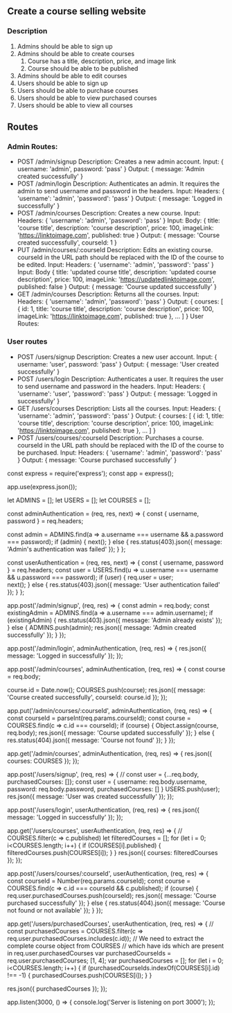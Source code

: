 ## Create a course selling website

### Description
1. Admins should be able to sign up
2. Admins should be able to create courses
   1. Course has a title, description, price, and image link
   2. Course should be able to be published
3. Admins should be able to edit courses
4. Users should be able to sign up
5. Users should be able to purchase courses
6. Users should be able to view purchased courses
7. Users should be able to view all courses

## Routes
### Admin Routes:
 - POST /admin/signup
   Description: Creates a new admin account.
   Input: { username: 'admin', password: 'pass' }
   Output: { message: 'Admin created successfully' }
 - POST /admin/login
   Description: Authenticates an admin. It requires the admin to send username and password in the headers.
   Input: Headers: { 'username': 'admin', 'password': 'pass' }
   Output: { message: 'Logged in successfully' }
 - POST /admin/courses
   Description: Creates a new course.
   Input: Headers: { 'username': 'admin', 'password': 'pass' }
   Input: Body: { title: 'course title', description: 'course description', price: 100, imageLink: 'https://linktoimage.com', published: true }
   Output: { message: 'Course created successfully', courseId: 1 }
 - PUT /admin/courses/:courseId
   Description: Edits an existing course. courseId in the URL path should be replaced with the ID of the course to be edited.
   Input: Headers: { 'username': 'admin', 'password': 'pass' }
   Input: Body { title: 'updated course title', description: 'updated course description', price: 100, imageLink: 'https://updatedlinktoimage.com', published: false }
   Output: { message: 'Course updated successfully' }
 - GET /admin/courses
   Description: Returns all the courses.
   Input: Headers: { 'username': 'admin', 'password': 'pass' }
   Output: { courses: [ { id: 1, title: 'course title', description: 'course description', price: 100, imageLink: 'https://linktoimage.com', published: true }, ... ] }
   User Routes:

### User routes
 - POST /users/signup
   Description: Creates a new user account.
   Input: { username: 'user', password: 'pass' }
   Output: { message: 'User created successfully' } 
 - POST /users/login
   Description: Authenticates a user. It requires the user to send username and password in the headers.
   Input: Headers: { 'username': 'user', 'password': 'pass' }
   Output: { message: 'Logged in successfully' }
 - GET /users/courses
   Description: Lists all the courses.
   Input: Headers: { 'username': 'admin', 'password': 'pass' }
   Output: { courses: [ { id: 1, title: 'course title', description: 'course description', price: 100, imageLink: 'https://linktoimage.com', published: true }, ... ] }
 - POST /users/courses/:courseId
   Description: Purchases a course. courseId in the URL path should be replaced with the ID of the course to be purchased.
   Input: Headers: { 'username': 'admin', 'password': 'pass' }
   Output: { message: 'Course purchased successfully' }

const express = require('express');
const app = express();

app.use(express.json());

let ADMINS = [];
let USERS = [];
let COURSES = [];

const adminAuthentication = (req, res, next) => {
  const { username, password } = req.headers;

  const admin = ADMINS.find(a => a.username === username && a.password === password);
  if (admin) {
    next();
  } else {
    res.status(403).json({ message: 'Admin's authentication was failed' });
  }
};

const userAuthentication = (req, res, next) => {
  const { username, password } = req.headers;
  const user = USERS.find(u => u.username === username && u.password === password);
  if (user) {
    req.user = user;  
    next();
  } else {
    res.status(403).json({ message: 'User authentication failed' });
  }
};

app.post('/admin/signup', (req, res) => {
  const admin = req.body;
  const existingAdmin = ADMINS.find(a => a.username === admin.username);
  if (existingAdmin) {
    res.status(403).json({ message: 'Admin already exists' });
  } else {
    ADMINS.push(admin);
    res.json({ message: 'Admin created successfully' });
  }
});

app.post('/admin/login', adminAuthentication, (req, res) => {
  res.json({ message: 'Logged in successfully' });
});

app.post('/admin/courses', adminAuthentication, (req, res) => {
  const course = req.body;

  course.id = Date.now(); 
  COURSES.push(course);
  res.json({ message: 'Course created successfully', courseId: course.id });
});

app.put('/admin/courses/:courseId', adminAuthentication, (req, res) => {
  const courseId = parseInt(req.params.courseId);
  const course = COURSES.find(c => c.id === courseId);
  if (course) {
    Object.assign(course, req.body);
    res.json({ message: 'Course updated successfully' });
  } else {
    res.status(404).json({ message: 'Course not found' });
  }
});

app.get('/admin/courses', adminAuthentication, (req, res) => {
  res.json({ courses: COURSES });
});

app.post('/users/signup', (req, res) => {
  // const user = {...req.body, purchasedCourses: []};
  const user = {
    username: req.body.username,
    password: req.body.password,
    purchasedCourses: []
  }
  USERS.push(user);
  res.json({ message: 'User was created successfully' });
});

app.post('/users/login', userAuthentication, (req, res) => {
  res.json({ message: 'Logged in successfully' });
});

app.get('/users/courses', userAuthentication, (req, res) => {
  // COURSES.filter(c => c.published)
  let filteredCourses = [];
  for (let i = 0; i<COURSES.length; i++) {
    if (COURSES[i].published) {
      filteredCourses.push(COURSES[i]);
    }
  }
  res.json({ courses: filteredCourses });
});

app.post('/users/courses/:courseId', userAuthentication, (req, res) => {
  const courseId = Number(req.params.courseId);
  const course = COURSES.find(c => c.id === courseId && c.published);
  if (course) {
    req.user.purchasedCourses.push(courseId);
    res.json({ message: 'Course purchased successfully' });
  } else {
    res.status(404).json({ message: 'Course not found or not available' });
  }
});

app.get('/users/purchasedCourses', userAuthentication, (req, res) => {
  // const purchasedCourses = COURSES.filter(c => req.user.purchasedCourses.includes(c.id));
  // We need to extract the complete course object from COURSES
  // which have ids which are present in req.user.purchasedCourses
  var purchasedCourseIds = req.user.purchasedCourses; [1, 4];
  var purchasedCourses = [];
  for (let i = 0; i<COURSES.length; i++) {
    if (purchasedCourseIds.indexOf(COURSES[i].id) !== -1) {
      purchasedCourses.push(COURSES[i]);
    }
  }

  res.json({ purchasedCourses });
});

app.listen(3000, () => {
  console.log('Server is listening on port 3000');
});
